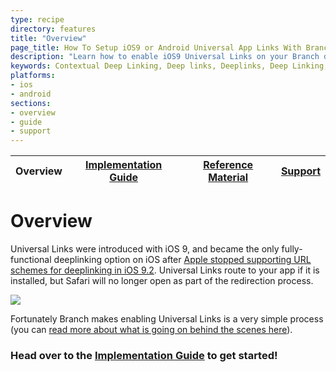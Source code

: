 ```yaml
---
type: recipe
directory: features
title: "Overview"
page_title: How To Setup iOS9 or Android Universal App Links With Branch
description: "Learn how to enable iOS9 Universal Links on your Branch deeplinks for tracking and deep linking."
keywords: Contextual Deep Linking, Deep links, Deeplinks, Deep Linking, Deeplinking, Deferred Deep Linking, Deferred Deeplinking, Google App Indexing, Google App Invites, Apple Universal Links, Android App Links, Apple Spotlight Search, Facebook App Links, AppLinks, Deepviews, Deep views, Dashboard, iOS9
platforms:
- ios
- android
sections:
- overview
- guide
- support
---
```


| Overview | [Implementation Guide](implementation-guide.md) | [Reference Material](reference-material.md) | [Support](support.md) | 
| --- | --- | --- | --- |

# Overview

Universal Links were introduced with iOS 9, and became the only fully-functional deeplinking option on iOS after [Apple stopped supporting URL schemes for deeplinking in iOS 9.2](https://blog.branch.io/ios-9.2-redirection-update-uri-scheme-and-universal-links). Universal Links route to your app if it is installed, but Safari will no longer open as part of the redirection process.

![](https://dev.branch.io/img/recipes/universal_links/how_branch_improves.png)

Fortunately Branch makes enabling Universal Links is a very simple process (you can [read more about what is going on behind the scenes here](https://blog.branch.io/how-to-setup-universal-links-to-deep-link-on-apple-ios-9)).

### Head over to the [Implementation Guide](implementation-guide.md) to get started!